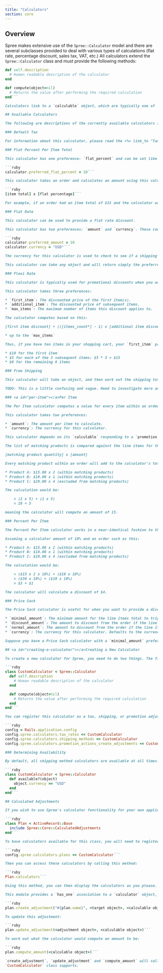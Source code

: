 ```yaml
---
title: "Calculators"
section: core
---
```


## Overview

Spree makes extensive use of the `Spree::Calculator` model and there are several subclasses provided to deal with various types of calculations (flat rate, percentage discount, sales tax, VAT, etc.) All calculators extend the `Spree::Calculator` class and must provide the following methods:

```ruby
def self.description
  # Human readable description of the calculator
end

def compute(object=nil)
  # Returns the value after performing the required calculation
end```

Calculators link to a `calculable` object, which are typically one of `Spree::ShippingMethod`, `Spree::TaxRate`, or `Spree::Promotion::Actions::CreateAdjustment`. These three classes use the <%= link_to "`Spree::Core::CalculatedAdjustment`", "#calculated-adjustments" %> module to provide an easy way to calculate adjustments for their objects.

## Available Calculators

The following are descriptions of the currently available calculators in Spree. If you would like to add your own, please see the [Creating a New Calculator](#creating-a-calculator) section.

### Default Tax

For information about this calculator, please read the <%= link_to "Taxation", :taxation %> guide.

### Flat Percent Per Item Total

This calculator has one preference: `flat_percent` and can be set like this:

```ruby
calculator.preferred_flat_percent = 10```

This calculator takes an order and calculates an amount using this calculation:

```ruby
[item total] x [flat percentage]```

For example, if an order had an item total of $31 and the calculator was configured to have a flat percent amount of 10, the discount would be $3.10, because $31 x 10% = $3.10.

### Flat Rate

This calculator can be used to provide a flat rate discount.

This calculator has two preferences: `amount` and `currency`. These can be set like this:

```ruby
calculator.preferred_amount = 10
calculator.currency = "USD"```

The currency for this calculator is used to check to see if a shipping method is available for an order. If an order's currency does not match the shipping method's currency, then that shipping method will not be displayed on the frontend.

This calculator can take any object and will return simply the preferred amount.

### Flexi Rate

This calculator is typically used for promotional discounts when you want a specific discount for the first product, and then subsequent discounts for other products, up to a certain amount.

This calculator takes three preferences:

* `first_item`: The discounted price of the first item(s).
* `additional_item`: The discounted price of subsequent items.
* `max_items`: The maximum number of items this discount applies to.

The calculator computes based on this:

[first item discount] + (([items_count*] - 1) x [additional item discount])

* up to the `max_items`

Thus, if you have ten items in your shopping cart, your `first_item` preference is set to $10, your `additional_items` preference is set to $5, and your `max_items` preference is set to 4, the total discount would be $25:

* $10 for the first item
* $5 for each of the 3 subsequent items: $5 * 3 = $15
* $0 for the remaining 6 items

### Free Shipping

This calculator will take an object, and then work out the shipping total for that object. Useful for when you want to apply free shipping to an order.

TODO: This is a little confusing and vague. Need to investigate more and explain better. Also, might this be obsolete with the new split shipments functionality?

### <a id="per-item"></a>Per Item

The Per Item calculator computes a value for every item within an order. This is useful for providing a discount for a specific product, without it affecting others.

This calculator takes two preferences:

* `amount`: The amount per item to calculate.
* `currency`: The currency for this calculator.

This calculator depends on its `calculable` responding to a `promotion` method, which should return a `Spree::Promotion` (or similar) object. This object should then return a list of rules, which should respond to a `products` method. This is used to return a result of matching products.

The list of matching products is compared against the line items for the order being calculated. If any of the matching products are included in the order, they are eligible for this calculator. The calculation is this:

[matching product quantity] x [amount]

Every matching product within an order will add to the calculator's total. For example, assuming the calculator has an `amount` of 5 and there's an order with the following line items:

* Product A: $15.00 x 2 (within matching products)
* Product B: $10.00 x 1 (within matching products)
* Product C: $20.00 x 4 (excluded from matching products)

The calculation would be:

    = (2 x 5) + (1 x 5)
    = 10 + 5

meaning the calculator will compute an amount of 15.

### Percent Per Item

The Percent Per Item calculator works in a near-identical fashion to the [Per Item Calculator](#per-item), with the exception that rather than providing a flat-rate per item, it is a percentage.

Assuming a calculator amount of 10% and an order such as this:

* Product A: $15.00 x 2 (within matching products)
* Product B: $10.00 x 1 (within matching products)
* Product C: $20.00 x 4 (excluded from matching products)

The calculation would be:

    = ($15 x 2 x 10%) + ($10 x 10%)
    = ($30 x 10%) + ($10 x 10%)
    = $3 + $1

The calculator will calculate a discount of $4.

### Price Sack

The Price Sack calculator is useful for when you want to provide a discount for an order which is over a certain price. The calculator has four preferences:

* `minimal_amount`: The minimum amount for the line items total to trigger the calculator.
* `discount_amount`: The amount to discount from the order if the line items total is equal to or greater than the `minimal_amount`.
* `normal_amount`: The amount to discount from the order if the line items total is less than the `minimal_amount`.
* `currency`: The currency for this calculator. Defaults to the currency you have set for your store with `Spree::Config[:currency]`

Suppose you have a Price Sack calculator with a `minimal_amount` preference of $50, a `normal_amount` preference of $2, and a `discount_amount` of $5. An order with a line items total of $60 would result in a discount of $5 for the whole order. An order of $20 would result in a discount of $2.

## <a id="creating-a-calculator"></a>Creating a New Calculator

To create a new calculator for Spree, you need to do two things. The first is to inherit from the `Spree::Calculator` class and define `description` and `compute` methods on that class:

```ruby
class CustomCalculator < Spree::Calculator
  def self.description
    # Human readable description of the calculator
  end

  def compute(object=nil)
    # Returns the value after performing the required calculation
  end
end```

You can register this calculator as a tax, shipping, or promotion adjustment calculator by calling code like this at the end of `config/initializers/spree.rb` inside your application (`config` variable defined for brevity):

```ruby
config = Rails.application.config
config.spree.calculators.tax_rates << CustomCalculator
config.spree.calculators.shipping_methods << CustomCalculator
config.spree.calculators.promotion_actions_create_adjustments << CustomCalculator```

### Determining Availability

By default, all shipping method calculators are available at all times. If you wish to make this dependent on something from the order, you can re-define the `available?` method inside your calculator:

```ruby
class CustomCalculator < Spree::Calculator
  def available?(object)
    object.currency == "USD"
  end
end```

## Calculated Adjustments

If you wish to use Spree's calculator functionality for your own application, you can include the `Spree::Core::CalculatedAdjustments` module into a model of your choosing.

```ruby
class Plan < ActiveRecord::Base
  include Spree::Core::CalculatedAdjustments
end```

To have calculators available for this class, you will need to register them:

```ruby
config.spree.calculators.plans << CustomCalculator```

Then you can access these calculators by calling this method:

```ruby
Plan.calculators```

Using this method, you can then display the calculators as you please. Each object for this new class will need to have a calculator associated so that adjustments can be calculated on them.

This module provides a `has_one` association to a `calculator` object, as well as some convenience helpers for creating and updating adjustments for objects. Assuming that an object has a calculator associated with it first, creating an adjustment is simple:

```ruby
plan.create_adjustment("#{plan.name}", <target object>, <calculable object>)```

To update this adjustment:

```ruby
plan.update_adjustment(<adjustment object>, <calculable object>)```

To work out what the calculator would compute an amount to be:

```ruby
plan.compute_amount(<calculable object>)```

`create_adjustment`, `update_adjustment` and `compute_amount` will call `compute` on the `Calculator` object. This `calculable` amount is whatever object your
`CustomCalculator` class supports.